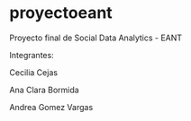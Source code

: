 # proyectoeant
Proyecto final de Social Data Analytics - EANT


Integrantes:


Cecilia Cejas


Ana Clara Bormida



Andrea Gomez Vargas
